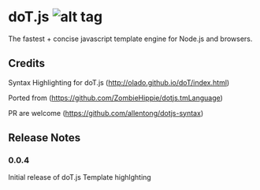 # doT.js ![alt tag](https://travis-ci.org/allentong/dotjs-syntax.svg?branch=master)

The fastest + concise javascript template engine for Node.js and browsers.

## Credits

Syntax Highlighting for doT.js (http://olado.github.io/doT/index.html)

Ported from (https://github.com/ZombieHippie/dotjs.tmLanguage)

PR are welcome (https://github.com/allentong/dotjs-syntax)

## Release Notes


### 0.0.4

Initial release of doT.js Template highlghting

